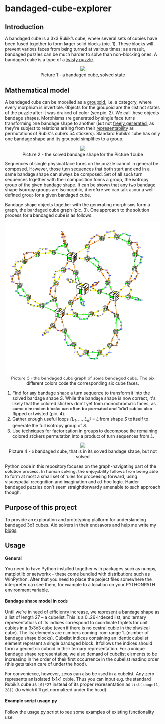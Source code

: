 # bandaged-cube-explorer
## Introduction
A bandaged cube is a 3x3 Rubik’s cube, where several sets of cubies have been fused together to form larger solid blocks (pic. 1). These blocks will prevent various faces from being turned at various times; as a result, bandaged puzzles can be much harder to solve than non-blocking ones. A bandaged cube is a type of a [twisty puzzle](http://www.google.com/images?q=twisty+puzzles).

<p align="center">
  <img src="https://ladislavdubravsky.files.wordpress.com/2015/03/justinpocket2.png">
  <br> Picture 1 - a bandaged cube, solved state
</p>

## Mathematical model
A bandaged cube can be modelled as a [groupoid](https://en.wikipedia.org/wiki/Groupoid), i.e. a category, where every morphism is invertible. Objects for the groupoid are the distinct states of the puzzle after it was drained of color (see pic. 2). We call these objects bandage shapes. Morphisms are generated by single face turns transforming one bandage shape to another (but not [freely generated](https://ncatlab.org/nlab/show/free+groupoid), as they're subject to relations arising from their [representability](https://ncatlab.org/nlab/show/representation) as permutations of Rubik's cube's 54 stickers). Standard Rubik’s cube has only one bandage shape and its groupoid simplifies to a group.

<p align="center">
  <img src="https://ladislavdubravsky.files.wordpress.com/2015/03/justinpocket4.png">
  <br> Picture 2 - the solved bandage shape for the Picture 1 cube
</p>

Sequences of single physical face turns on the puzzle cannot in general be composed. However, those turn sequences that both start and end in a same bandage shape can always be composed. Set of all such turn sequences together with their composition forms a group, the isotropy group of the given bandage shape. It can be shown that any two bandage shape isotropy groups are isomorphic, therefore we can talk about a well-defined group for a given bandaged cube.

Bandage shape objects together with the generating morphisms form a graph, the bandaged cube graph (pic. 3). One approach to the solution process for a bandaged cube is as follows.

<p align="center">
  <img src="https://raw.githubusercontent.com/ladislavdubravsky/bandaged-cube-explorer/master/pics/bcfuse.png">
  <br> Picture 3 - the bandaged cube graph of some bandaged cube. The six different colors code the corresponding six cube faces.
</p>

1. Find for any bandage shape a turn sequence to transform it into the solved bandage shape *S*. While the bandage shape is now correct, it's likely that the colored stickers don't yet form monochromatic faces, as same dimension blocks can often be permuted and 1x1x1 cubies also flipped or twisted (pic. 4).
2. Gather enough useful loops *{L<sub>1</sub>, ..., L<sub>n</sub>} = L* from shape *S* to itself to generate the full isotropy group of *S*.
3. Use techniques for factorization in groups to decompose the remaining colored stickers permutation into a product of turn sequences from *L*.

<p align="center">
  <img src="https://ladislavdubravsky.files.wordpress.com/2015/07/sr_block.jpg">
  <br> Picture 4 - a bandaged cube, that is in its solved bandage shape, but not solved
</p>

Python code in this repository focuses on the graph-navigating part of the solution process. In human solving, the enjoyability follows from being able to form at most a small set of rules for proceeding forward, using visuospatial recognition and imagination and ad-hoc logic. Harder bandaged puzzles don’t seem straightforwardly amenable to such approach though.

## Purpose of this project
To provide an exploration and prototyping platform for understanding bandaged 3x3 cubes. Aid solvers in their endeavors and help me write my [blogs](https://ladislavdubravsky.wordpress.com/).

## Usage
#### General
You need to have Python installed together with packages such as numpy, matplotlib or networkx - these come bundled with distributions such as WinPython. After that you need to place the project files somewhere the interpreter can see them, for example to a location on your PYTHONPATH environment variable.

#### Bandage shape model in code
Until we’re in need of efficiency increase, we represent a bandage shape as a list of length 27 – a cubelist. This is a 0..26-indexed list, and ternary representations of its indices correspond to coordinate triplets for unit cubies in a 3x3x3 cube (even if there is no central cubie in the physical cube). The list elements are numbers coming from range 1..(number of bandage shape blocks). Cubelist indices containing an identic cubelist element represent a single bandaged block. It follows the indices should form a geometric cuboid in their ternary representation. For a unique bandage shape representation, we also demand of cubelist elements to be increasing in the order of their first occurrence in the cubelist reading order (this gets taken care of under the hood).

For convenience, however, zeros can also be used in a cubelist. Any zero represents an isolated 1x1x1 cubie. Thus you can input e.g. the standard Rubik’s cube as ```[0]*27``` instead of its proper representation as ```list(range(1, 28))``` (to which it’ll get normalized under the hood).

#### Example script usage.py
Follow the usage.py script to see some examples of existing functionality use.
